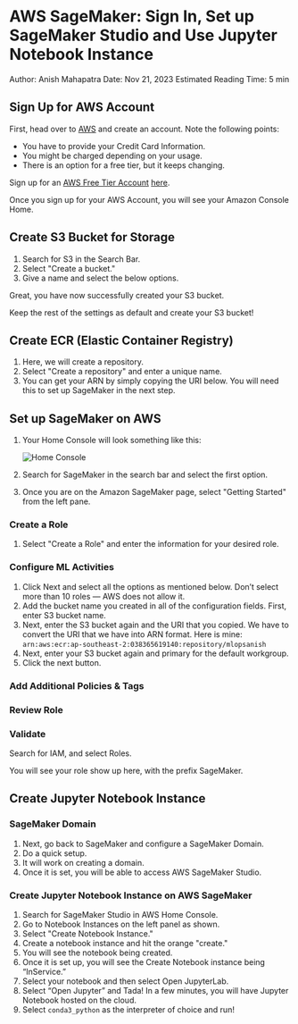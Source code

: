 # AWS SageMaker: Sign In, Set up SageMaker Studio and Use Jupyter Notebook Instance

Author: Anish Mahapatra
Date: Nov 21, 2023
Estimated Reading Time: 5 min

## Sign Up for AWS Account

First, head over to [AWS](https://aws.amazon.com/) and create an account. Note the following points:

- You have to provide your Credit Card Information.
- You might be charged depending on your usage.
- There is an option for a free tier, but it keeps changing.

Sign up for an [AWS Free Tier Account](https://aws.amazon.com/free/) [here](https://aws.amazon.com/free/).

Once you sign up for your AWS Account, you will see your Amazon Console Home.

## Create S3 Bucket for Storage

1. Search for S3 in the Search Bar.
2. Select "Create a bucket."
3. Give a name and select the below options.

Great, you have now successfully created your S3 bucket.

Keep the rest of the settings as default and create your S3 bucket!

## Create ECR (Elastic Container Registry)

1. Here, we will create a repository.
2. Select "Create a repository" and enter a unique name.
3. You can get your ARN by simply copying the URI below. You will need this to set up SageMaker in the next step.

## Set up SageMaker on AWS

1. Your Home Console will look something like this:

   ![Home Console](<link to image>)

2. Search for SageMaker in the search bar and select the first option.
3. Once you are on the Amazon SageMaker page, select "Getting Started" from the left pane.

### Create a Role

1. Select "Create a Role" and enter the information for your desired role.

### Configure ML Activities

1. Click Next and select all the options as mentioned below. Don’t select more than 10 roles — AWS does not allow it.
2. Add the bucket name you created in all of the configuration fields. First, enter S3 bucket name.
3. Next, enter the S3 bucket again and the URI that you copied. We have to convert the URI that we have into ARN format. Here is mine: `arn:aws:ecr:ap-southeast-2:038365619140:repository/mlopsanish`
4. Next, enter your S3 bucket again and primary for the default workgroup.
5. Click the next button.

### Add Additional Policies & Tags

### Review Role

### Validate

Search for IAM, and select Roles.

You will see your role show up here, with the prefix SageMaker.

## Create Jupyter Notebook Instance

### SageMaker Domain

1. Next, go back to SageMaker and configure a SageMaker Domain.
2. Do a quick setup.
3. It will work on creating a domain.
4. Once it is set, you will be able to access AWS SageMaker Studio.

### Create Jupyter Notebook Instance on AWS SageMaker

1. Search for SageMaker Studio in AWS Home Console.
2. Go to Notebook Instances on the left panel as shown.
3. Select "Create Notebook Instance."
4. Create a notebook instance and hit the orange "create."
5. You will see the notebook being created.
6. Once it is set up, you will see the Create Notebook instance being “InService.”
7. Select your notebook and then select Open JupyterLab.
8. Select “Open Jupyter” and Tada! In a few minutes, you will have Jupyter Notebook hosted on the cloud.
9. Select `conda3_python` as the interpreter of choice and run!


